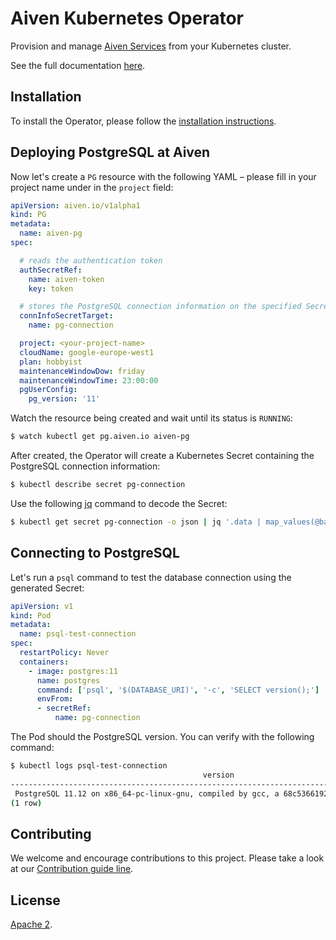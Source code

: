 # Aiven Kubernetes Operator
Provision and manage [Aiven Services](https://aiven.io/) from your Kubernetes cluster.

See the full documentation [here](https://aiven.github.io/aiven-kubernetes-operator/).

## Installation
To install the Operator, please follow the [installation instructions](https://aiven.github.io/aiven-kubernetes-operator/docs/installation/).


## Deploying PostgreSQL at Aiven
Now let's create a `PG` resource with the following YAML – please fill in your project name under in the `project` field:
```yaml
apiVersion: aiven.io/v1alpha1
kind: PG
metadata:
  name: aiven-pg
spec:

  # reads the authentication token
  authSecretRef:
    name: aiven-token
    key: token

  # stores the PostgreSQL connection information on the specified Secret
  connInfoSecretTarget:
    name: pg-connection

  project: <your-project-name>
  cloudName: google-europe-west1
  plan: hobbyist
  maintenanceWindowDow: friday
  maintenanceWindowTime: 23:00:00
  pgUserConfig:
    pg_version: '11'
```

Watch the resource being created and wait until its status is `RUNNING`:
```bash
$ watch kubectl get pg.aiven.io aiven-pg
```

After created, the Operator will create a Kubernetes Secret containing the PostgreSQL connection information:
```bash
$ kubectl describe secret pg-connection
```

Use the following [jq](https://github.com/stedolan/jq) command to decode the Secret:
```bash
$ kubectl get secret pg-connection -o json | jq '.data | map_values(@base64d)'
```

## Connecting to PostgreSQL
Let's run a `psql` command to test the database connection using the generated Secret:
```yaml
apiVersion: v1
kind: Pod
metadata:
  name: psql-test-connection
spec:
  restartPolicy: Never
  containers:
    - image: postgres:11
      name: postgres
      command: ['psql', '$(DATABASE_URI)', '-c', 'SELECT version();']
      envFrom:
      - secretRef:
          name: pg-connection
```

The Pod should the PostgreSQL version. You can verify with the following command:
```bash
$ kubectl logs psql-test-connection
                                           version                                           
---------------------------------------------------------------------------------------------
 PostgreSQL 11.12 on x86_64-pc-linux-gnu, compiled by gcc, a 68c5366192 p 6b9244f01a, 64-bit
(1 row)
```

## Contributing
We welcome and encourage contributions to this project. Please take a look at our [Contribution guide line](https://aiven.github.io/aiven-kubernetes-operator/docs/contributing/).

## License
[Apache 2](LICENSE).
